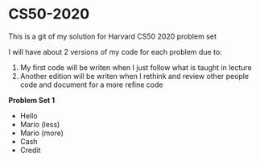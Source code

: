 # CS50-2020

This is a git of my solution for Harvard CS50 2020 problem set

I will have about 2 versions of my code for each problem due to:
  1. My first code will be writen when I just follow what is taught in lecture
  2. Another edition will be writen when I rethink and review other people code and document for a more refine code
  
  **Problem Set 1**
  - Hello
  - Mario (less)
  - Mario (more)
  - Cash
  - Credit
